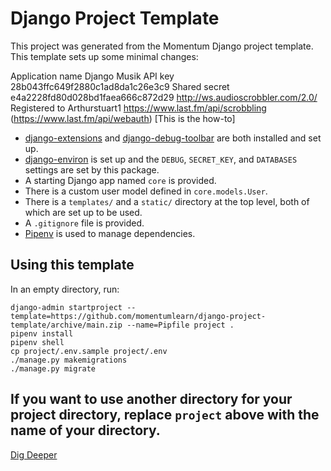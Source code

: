 # Django Project Template

This project was generated from the Momentum Django project template. This template sets up some minimal changes:

Application name	Django Musik
API key	28b043ffc649f2880c1ad8da1c26e3c9
Shared secret	e4a2228fd80d028bd1faea666c872d29
http://ws.audioscrobbler.com/2.0/
Registered to	Arthurstuart1
https://www.last.fm/api/scrobbling
(https://www.last.fm/api/webauth) [This is the how-to]

- [django-extensions](https://django-extensions.readthedocs.io/en/latest/) and [django-debug-toolbar](https://django-debug-toolbar.readthedocs.io/en/latest/) are both installed and set up.
- [django-environ](https://django-environ.readthedocs.io/en/latest/) is set up and the `DEBUG`, `SECRET_KEY`, and `DATABASES` settings are set by this package.
- A starting Django app named `core` is provided.
- There is a custom user model defined in `core.models.User`.
- There is a `templates/` and a `static/` directory at the top level, both of which are set up to be used.
- A `.gitignore` file is provided.
- [Pipenv](https://pipenv.pypa.io/en/latest/) is used to manage dependencies.

## Using this template

In an empty directory, run:

```
django-admin startproject --template=https://github.com/momentumlearn/django-project-template/archive/main.zip --name=Pipfile project .
pipenv install
pipenv shell
cp project/.env.sample project/.env
./manage.py makemigrations
./manage.py migrate
```

If you want to use another directory for your project directory, replace `project` above with the name of your directory.
--------------

<a href="{% url 'album-details' pk=album.pk %}" class="searchcrate">Dig Deeper</a>  